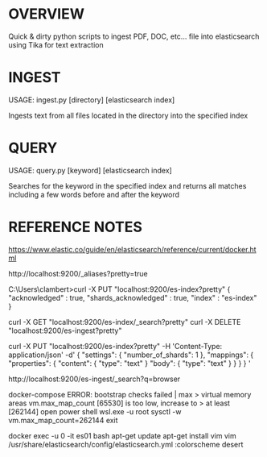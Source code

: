# OVERVIEW
Quick & dirty python scripts to ingest PDF, DOC, etc... file into elasticsearch using Tika for text extraction

# INGEST
USAGE: ingest.py [directory] [elasticsearch index]

Ingests text from all files located in the directory into the specified index

# QUERY
USAGE: query.py [keyword] [elasticsearch index]

Searches for the keyword in the specified index and returns all matches including a few words before and after the keyword

# REFERENCE NOTES
https://www.elastic.co/guide/en/elasticsearch/reference/current/docker.html

http://localhost:9200/_aliases?pretty=true

C:\Users\clambert>curl -X PUT "localhost:9200/es-index?pretty"
{
  "acknowledged" : true,
  "shards_acknowledged" : true,
  "index" : "es-index"
}

curl -X GET "localhost:9200/es-index/_search?pretty"
curl -X DELETE "localhost:9200/es-ingest?pretty"

curl -X PUT "localhost:9200/es-index?pretty" -H 'Content-Type: application/json' -d'
{  "settings": {
"number_of_shards": 1
  },
  "mappings": {
    "properties": {
      "content": { "type": "text" }
      "body": { "type": "text" }
    }
  }
}
'

http://localhost:9200/es-ingest/_search?q=browser

docker-compose ERROR: bootstrap checks failed | max > virtual memory areas vm.max_map_count [65530] is too low, increase to > at least [262144]
open power shell 
wsl.exe -u root
sysctl -w vm.max_map_count=262144
exit

docker exec -u 0 -it es01 bash
apt-get update
apt-get install vim
vim /usr/share/elasticsearch/config/elasticsearch.yml
:colorscheme desert